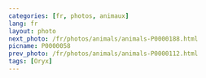 ```yaml
---
categories: [fr, photos, animaux]
lang: fr
layout: photo
next_photo: /fr/photos/animals/animals-P0000188.html
picname: P0000058
prev_photo: /fr/photos/animals/animals-P0000112.html
tags: [Oryx]
---
```

